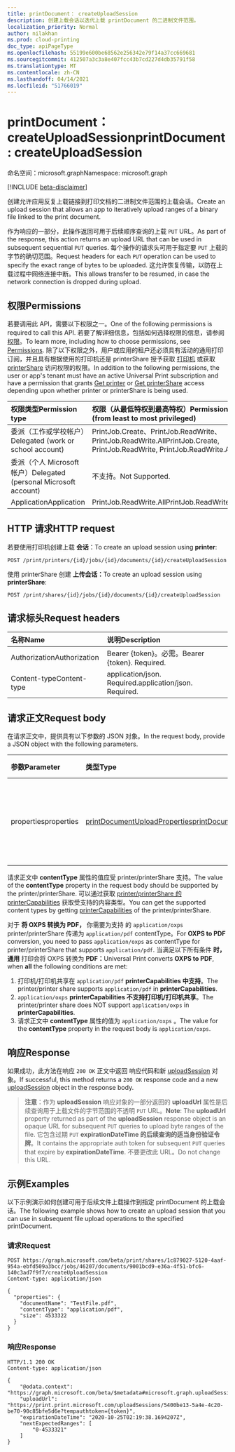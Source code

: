 ```yaml
---
title: printDocument： createUploadSession
description: 创建上载会话以迭代上载 printDocument 的二进制文件范围。
localization_priority: Normal
author: nilakhan
ms.prod: cloud-printing
doc_type: apiPageType
ms.openlocfilehash: 55199e600be68562e256342e79f14a37cc669681
ms.sourcegitcommit: 412507a3c3a8e407fcc43b7cd227d4db35791f58
ms.translationtype: MT
ms.contentlocale: zh-CN
ms.lasthandoff: 04/14/2021
ms.locfileid: "51766019"
---
```

# <a name="printdocument-createuploadsession"></a><span data-ttu-id="f5ab3-103">printDocument： createUploadSession</span><span class="sxs-lookup"><span data-stu-id="f5ab3-103">printDocument: createUploadSession</span></span>

<span data-ttu-id="f5ab3-104">命名空间：microsoft.graph</span><span class="sxs-lookup"><span data-stu-id="f5ab3-104">Namespace: microsoft.graph</span></span>

[!INCLUDE [beta-disclaimer](../../includes/beta-disclaimer.md)]

<span data-ttu-id="f5ab3-105">创建允许应用反复上载链接到打印文档的二进制文件范围的上载会话。</span><span class="sxs-lookup"><span data-stu-id="f5ab3-105">Create an upload session that allows an app to iteratively upload ranges of a binary file linked to the print document.</span></span>

<span data-ttu-id="f5ab3-106">作为响应的一部分，此操作返回可用于后续顺序查询的上载 `PUT` URL。</span><span class="sxs-lookup"><span data-stu-id="f5ab3-106">As part of the response, this action returns an upload URL that can be used in subsequent sequential `PUT` queries.</span></span> <span data-ttu-id="f5ab3-107">每个操作的请求头可用于指定要 `PUT` 上载的字节的确切范围。</span><span class="sxs-lookup"><span data-stu-id="f5ab3-107">Request headers for each `PUT` operation can be used to specify the exact range of bytes to be uploaded.</span></span> <span data-ttu-id="f5ab3-108">这允许恢复传输，以防在上载过程中网络连接中断。</span><span class="sxs-lookup"><span data-stu-id="f5ab3-108">This allows transfer to be resumed, in case the network connection is dropped during upload.</span></span> 

## <a name="permissions"></a><span data-ttu-id="f5ab3-109">权限</span><span class="sxs-lookup"><span data-stu-id="f5ab3-109">Permissions</span></span>

<span data-ttu-id="f5ab3-110">若要调用此 API，需要以下权限之一。</span><span class="sxs-lookup"><span data-stu-id="f5ab3-110">One of the following permissions is required to call this API.</span></span> <span data-ttu-id="f5ab3-111">若要了解详细信息，包括如何选择权限的信息，请参阅[权限](/graph/permissions-reference)。</span><span class="sxs-lookup"><span data-stu-id="f5ab3-111">To learn more, including how to choose permissions, see [Permissions](/graph/permissions-reference).</span></span>
<span data-ttu-id="f5ab3-112">除了以下权限之外，用户或应用的租户还必须具有活动的通用打印订阅，并且具有根据使用的打印机还是 printerShare 授予获取 [打印机](printer-get.md) 或获取 [printerShare](printershare-get.md) 访问权限的权限。</span><span class="sxs-lookup"><span data-stu-id="f5ab3-112">In addition to the following permissions, the user or app's tenant must have an active Universal Print subscription and have a permission that grants [Get printer](printer-get.md) or [Get printerShare](printershare-get.md) access depending upon whether printer or printerShare is being used.</span></span>

| <span data-ttu-id="f5ab3-113">权限类型</span><span class="sxs-lookup"><span data-stu-id="f5ab3-113">Permission type</span></span>                        | <span data-ttu-id="f5ab3-114">权限（从最低特权到最高特权）</span><span class="sxs-lookup"><span data-stu-id="f5ab3-114">Permissions (from least to most privileged)</span></span> |
|:---------------------------------------|:--------------------------------------------|
| <span data-ttu-id="f5ab3-115">委派（工作或学校帐户）</span><span class="sxs-lookup"><span data-stu-id="f5ab3-115">Delegated (work or school account)</span></span>     | <span data-ttu-id="f5ab3-116">PrintJob.Create、PrintJob.ReadWrite、PrintJob.ReadWrite.All</span><span class="sxs-lookup"><span data-stu-id="f5ab3-116">PrintJob.Create, PrintJob.ReadWrite, PrintJob.ReadWrite.All</span></span> |
| <span data-ttu-id="f5ab3-117">委派（个人 Microsoft 帐户）</span><span class="sxs-lookup"><span data-stu-id="f5ab3-117">Delegated (personal Microsoft account)</span></span> | <span data-ttu-id="f5ab3-118">不支持。</span><span class="sxs-lookup"><span data-stu-id="f5ab3-118">Not Supported.</span></span> |
| <span data-ttu-id="f5ab3-119">Application</span><span class="sxs-lookup"><span data-stu-id="f5ab3-119">Application</span></span>                            | <span data-ttu-id="f5ab3-120">PrintJob.ReadWrite.All</span><span class="sxs-lookup"><span data-stu-id="f5ab3-120">PrintJob.ReadWrite.All</span></span> |

## <a name="http-request"></a><span data-ttu-id="f5ab3-121">HTTP 请求</span><span class="sxs-lookup"><span data-stu-id="f5ab3-121">HTTP request</span></span>

<span data-ttu-id="f5ab3-122">若要使用打印机创建上载 **会话**：</span><span class="sxs-lookup"><span data-stu-id="f5ab3-122">To create an upload session using **printer**:</span></span> 

<!-- { "blockType": "ignored" } -->
```http
POST /print/printers/{id}/jobs/{id}/documents/{id}/createUploadSession
```

<span data-ttu-id="f5ab3-123">使用 printerShare 创建 **上传会话：**</span><span class="sxs-lookup"><span data-stu-id="f5ab3-123">To create an upload session using **printerShare**:</span></span> 

<!-- { "blockType": "ignored" } -->
```http
POST /print/shares/{id}/jobs/{id}/documents/{id}/createUploadSession
```

## <a name="request-headers"></a><span data-ttu-id="f5ab3-124">请求标头</span><span class="sxs-lookup"><span data-stu-id="f5ab3-124">Request headers</span></span>

| <span data-ttu-id="f5ab3-125">名称</span><span class="sxs-lookup"><span data-stu-id="f5ab3-125">Name</span></span>          | <span data-ttu-id="f5ab3-126">说明</span><span class="sxs-lookup"><span data-stu-id="f5ab3-126">Description</span></span>   |
|:--------------|:--------------|
| <span data-ttu-id="f5ab3-127">Authorization</span><span class="sxs-lookup"><span data-stu-id="f5ab3-127">Authorization</span></span> | <span data-ttu-id="f5ab3-p103">Bearer {token}。必需。</span><span class="sxs-lookup"><span data-stu-id="f5ab3-p103">Bearer {token}. Required.</span></span> |
| <span data-ttu-id="f5ab3-130">Content-type</span><span class="sxs-lookup"><span data-stu-id="f5ab3-130">Content-type</span></span> | <span data-ttu-id="f5ab3-p104">application/json. Required.</span><span class="sxs-lookup"><span data-stu-id="f5ab3-p104">application/json. Required.</span></span>|


## <a name="request-body"></a><span data-ttu-id="f5ab3-133">请求正文</span><span class="sxs-lookup"><span data-stu-id="f5ab3-133">Request body</span></span>

<span data-ttu-id="f5ab3-134">在请求正文中，提供具有以下参数的 JSON 对象。</span><span class="sxs-lookup"><span data-stu-id="f5ab3-134">In the request body, provide a JSON object with the following parameters.</span></span>

| <span data-ttu-id="f5ab3-135">参数</span><span class="sxs-lookup"><span data-stu-id="f5ab3-135">Parameter</span></span>    | <span data-ttu-id="f5ab3-136">类型</span><span class="sxs-lookup"><span data-stu-id="f5ab3-136">Type</span></span>        | <span data-ttu-id="f5ab3-137">说明</span><span class="sxs-lookup"><span data-stu-id="f5ab3-137">Description</span></span> |
|:-------------|:------------|:------------|
|<span data-ttu-id="f5ab3-138">properties</span><span class="sxs-lookup"><span data-stu-id="f5ab3-138">properties</span></span>|[<span data-ttu-id="f5ab3-139">printDocumentUploadProperties</span><span class="sxs-lookup"><span data-stu-id="f5ab3-139">printDocumentUploadProperties</span></span>](../resources/printDocumentUploadProperties.md)|<span data-ttu-id="f5ab3-140">表示要上载的二进制文件的属性。</span><span class="sxs-lookup"><span data-stu-id="f5ab3-140">Represents properties of the binary file to be uploaded.</span></span>|

<span data-ttu-id="f5ab3-141">请求正文中 **contentType** 属性的值应受 printer/printerShare 支持。</span><span class="sxs-lookup"><span data-stu-id="f5ab3-141">The value of the **contentType** property in the request body should be supported by the printer/printerShare.</span></span> <span data-ttu-id="f5ab3-142">可以通过获取 [printer/printerShare 的 printerCapabilities](../resources/printercapabilities.md) 获取受支持的内容类型。</span><span class="sxs-lookup"><span data-stu-id="f5ab3-142">You can get the supported content types by getting [printerCapabilities](../resources/printercapabilities.md) of the printer/printerShare.</span></span> 

<span data-ttu-id="f5ab3-143">对于 **将 OXPS 转换为 PDF，** 你需要为支持 的 `application/oxps` printer/printerShare 传递为 `application/pdf` contentType。</span><span class="sxs-lookup"><span data-stu-id="f5ab3-143">For **OXPS to PDF** conversion, you need to pass `application/oxps` as contentType for printer/printerShare that supports `application/pdf`.</span></span> <span data-ttu-id="f5ab3-144">当满足以下所有条件 **时，通用** 打印会将 OXPS 转换为 **PDF：**</span><span class="sxs-lookup"><span data-stu-id="f5ab3-144">Universal Print converts **OXPS to PDF**, when **all** the following conditions are met:</span></span> 
1.  <span data-ttu-id="f5ab3-145">打印机/打印机共享在 `application/pdf` **printerCapabilities 中支持**。</span><span class="sxs-lookup"><span data-stu-id="f5ab3-145">The printer/printer share supports `application/pdf` in **printerCapabilities**.</span></span> 
2.  <span data-ttu-id="f5ab3-146">`application/oxps` **printerCapabilities 不支持打印机/打印机共享**。</span><span class="sxs-lookup"><span data-stu-id="f5ab3-146">The printer/printer share does NOT support `application/oxps` in **printerCapabilities**.</span></span> 
3.  <span data-ttu-id="f5ab3-147">请求正文中 **contentType** 属性的值为 `application/oxps` 。</span><span class="sxs-lookup"><span data-stu-id="f5ab3-147">The value for the **contentType** property in the request body is `application/oxps`.</span></span>

## <a name="response"></a><span data-ttu-id="f5ab3-148">响应</span><span class="sxs-lookup"><span data-stu-id="f5ab3-148">Response</span></span>

<span data-ttu-id="f5ab3-149">如果成功，此方法在响应 `200 OK` 正文中返回 响应代码和新 [uploadSession](../resources/uploadsession.md) 对象。</span><span class="sxs-lookup"><span data-stu-id="f5ab3-149">If successful, this method returns a `200 OK` response code and a new [uploadSession](../resources/uploadsession.md) object in the response body.</span></span>

><span data-ttu-id="f5ab3-150">**注意**：作为 **uploadSession** 响应对象的一部分返回的 **uploadUrl** 属性是后续查询用于上载文件的字节范围的不透明 `PUT` URL。</span><span class="sxs-lookup"><span data-stu-id="f5ab3-150">**Note**: The **uploadUrl** property returned as part of the **uploadSession** response object is an opaque URL for subsequent `PUT` queries to upload byte ranges of the file.</span></span> <span data-ttu-id="f5ab3-151">它包含过期 `PUT` **expirationDateTime 的后续查询的适当身份验证令牌**。</span><span class="sxs-lookup"><span data-stu-id="f5ab3-151">It contains the appropriate auth token for subsequent `PUT` queries that expire by **expirationDateTime**.</span></span> <span data-ttu-id="f5ab3-152">不要更改此 URL。</span><span class="sxs-lookup"><span data-stu-id="f5ab3-152">Do not change this URL.</span></span>

## <a name="examples"></a><span data-ttu-id="f5ab3-153">示例</span><span class="sxs-lookup"><span data-stu-id="f5ab3-153">Examples</span></span>

<span data-ttu-id="f5ab3-154">以下示例演示如何创建可用于后续文件上载操作到指定 printDocument 的上载会话。</span><span class="sxs-lookup"><span data-stu-id="f5ab3-154">The following example shows how to create an upload session that you can use in subsequent file upload operations to the specified printDocument.</span></span>

### <a name="request"></a><span data-ttu-id="f5ab3-155">请求</span><span class="sxs-lookup"><span data-stu-id="f5ab3-155">Request</span></span>

<!-- {
  "blockType": "request",
  "name": "printdocument_createuploadsession"
}-->
```http
POST https://graph.microsoft.com/beta/print/shares/1c879027-5120-4aaf-954a-ebfd509a3bcc/jobs/46207/documents/9001bcd9-e36a-4f51-bfc6-140c3ad7f9f7/createUploadSession
Content-type: application/json

{
  "properties": {
    "documentName": "TestFile.pdf",
    "contentType": "application/pdf", 
    "size": 4533322
  }
}
```

### <a name="response"></a><span data-ttu-id="f5ab3-156">响应</span><span class="sxs-lookup"><span data-stu-id="f5ab3-156">Response</span></span>

<!-- {
  "blockType": "response",
  "truncated": true,
  "@odata.type": "microsoft.graph.uploadSession"
} -->
```http
HTTP/1.1 200 OK
Content-type: application/json

{
    "@odata.context": "https://graph.microsoft.com/beta/$metadata#microsoft.graph.uploadSession",
    "uploadUrl": "https://print.print.microsoft.com/uploadSessions/5400be13-5a4e-4c20-be70-90c85bfe5d6e?tempauthtoken={token}",
    "expirationDateTime": "2020-10-25T02:19:38.1694207Z",
    "nextExpectedRanges": [
        "0-4533321"
    ]
}
```
